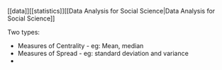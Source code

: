 [[data]][[statistics]][[Data Analysis for Social Science|Data Analysis for Social Science]]

Two types:
- Measures of Centrality - eg: Mean, median
- Measures of Spread - eg: standard deviation and variance
- 